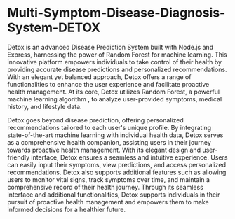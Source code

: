 # Multi-Symptom-Disease-Diagnosis-System-DETOX

Detox is an advanced Disease Prediction System built with Node.js and Express, harnessing the power of Random Forest for machine learning. This innovative platform empowers individuals to take control of their health by providing accurate disease predictions and personalized recommendations. With an elegant yet balanced approach, Detox offers a range of functionalities to enhance the user experience and facilitate proactive health management. At its core, Detox utilizes Random Forest, a powerful machine learning algorithm , to analyze user-provided symptoms, medical history, and lifestyle data.

Detox goes beyond disease prediction, offering personalized recommendations tailored to each user's unique profile. By integrating state-of-the-art machine learning with individual health data, Detox serves as a comprehensive health companion, assisting users in their journey towards proactive health management. With its elegant design and user-friendly interface, Detox ensures a seamless and intuitive experience. Users can easily input their symptoms, view predictions, and access personalized recommendations. Detox also supports additional features such as allowing users to monitor vital signs, track symptoms over time, and maintain a comprehensive record of their health journey. Through its seamless interface and additional functionalities, Detox supports individuals in their pursuit of proactive health management and empowers them to make informed decisions for a healthier future.
